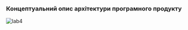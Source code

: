 ### Концептуальний опис архітектури програмного продукту
![lab4](https://user-images.githubusercontent.com/99178092/192139717-0f5918cd-49b8-448c-892a-8873968e867d.jpg)
